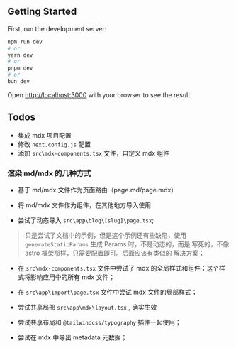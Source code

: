 
## Getting Started

First, run the development server:

```bash
npm run dev
# or
yarn dev
# or
pnpm dev
# or
bun dev
```

Open [http://localhost:3000](http://localhost:3000) with your browser to see the result.

## Todos
- 集成 mdx 项目配置
- 修改 `next.config.js` 配置
- 添加 `src\mdx-components.tsx` 文件，自定义 mdx 组件

### 渲染 md/mdx 的几种方式
- 基于 md/mdx 文件作为页面路由（page.md/page.mdx）
- 将 md/mdx 文件作为组件，在其他地方导入使用

- 尝试了动态导入 `src\app\blog\[slug]\page.tsx`;
> 只是尝试了文档中的示例，但是这个示例还有些缺陷，使用
> `generateStaticParams` 生成 Params 时，不是动态的，而是
> 写死的，不像 astro 框架那样，只需要配置即可。后面应该有类似的
> 解决方案；

- 在 `src\mdx-components.tsx` 文件中尝试了 mdx 的全局样式和组件；这个样式将影响应用中的所有 mdx 文件；

- 在 `src\app\import\page.tsx` 文件中尝试 mdx 文件的局部样式；

- 尝试共享局部 `src\app\mdx\layout.tsx` , 确实生效
- 尝试共享布局和 `@tailwindcss/typography` 插件一起使用；
- 尝试在 mdx 中导出 metadata 元数据；